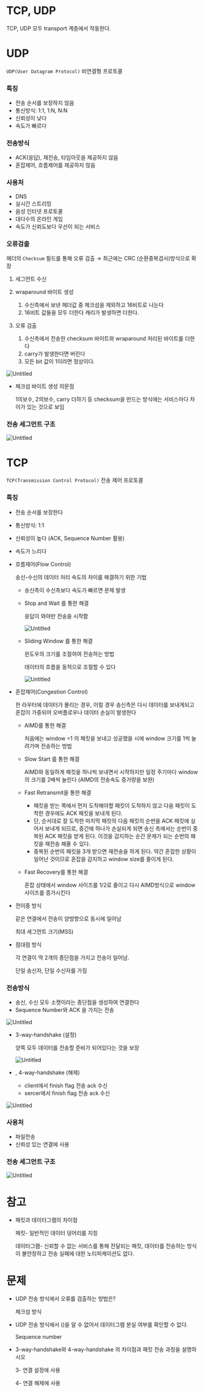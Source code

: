 # TCP, UDP

TCP, UDP 모두 transport 계층에서 작동한다.

# UDP

`UDP(User Datagram Protocol)`  비연결형 프로토콜

### 특징

- 전송 순서를 보장하지 않음
- 통신방식: 1:1,  1:N,  N:N
- 신뢰성이 낮다
- 속도가 빠르다

### 전송방식

- ACK(응답), 재전송, 타임아웃을 제공하지 않음
- 혼잡제어, 흐름제어를 제공하지 않음

### 사용처

- DNS
- 실시간 스트리밍
- 음성 인터넷 프로토콜
- 대다수의 온라인 게임
- 속도가 신뢰도보다 우선이 되는 서비스

### 오류검출

헤더의 `Checksum` 필드를 통해 오류 검출 → 최근에는 CRC (순환중복검사)방식으로 확장

1. 세그먼트 수신
2. wraparound 바이트 생성
    1. 수신측에서 보낸 헤더값 중 체크섬을 제외하고 16비트로 나눈다
    2. 16비트 값들을 모두 더한다 캐리가 발생하면 더한다.

1. 오류 검출
    1. 수신측에서 전송한 checksum 바이트와 wraparound 처리된 바이트를 더한다
    2. carry가 발생한다면 버린다
    3. 모든 bit 값이 1이라면 정상이다.

![Untitled](TCP,%20UDP%200997c/Untitled.png)

- 체크섬 바이트 생성 의문점
    
    1의보수, 2의보수, carry 더하기 등 checksum을 만드는 방식에는 서비스마다 차이가 있는 것으로 보임
    

### 전송 세그먼트 구조

![Untitled](TCP,%20UDP%200997c/Untitled%201.png)

# TCP

`TCP(Transmission Control Protocol)` 전송 제어 프로토콜

### 특징

- 전송 순서를 보장한다
- 통신방식: 1:1
- 신뢰성이 높다 (ACK, Sequence Number 활용)
- 속도가 느리다

- 흐름제어(Flow Control)
    
    송신-수신의 데이터 처리 속도의 차이를 해결하기 위한 기법
    
    - 송신측이 수신측보다 속도가 빠르면 문제 발생
    - Stop and Wait 를 통한 해결
        
        응답이 와야만 전송을 시작함
        
        ![Untitled](TCP,%20UDP%200997c/Untitled%202.png)
        
    - Sliding Window 를 통한 해결
        
        윈도우의 크기를 조절하여 전송하는 방법
        
        데이터의 흐름을 동적으로 조절할 수 있다
        
        ![Untitled](TCP,%20UDP%200997c/Untitled%203.png)
        
    
- 혼잡제어(Congestion Control)
    
    한 라우터에 데이터가 몰리는 경우, 이럴 경우 송신측은 다시 데이터를 보내게되고 혼잡이 가중되어 오버플로우나 데이터 손실이 발생한다
    
    - AIMD를 통한 해결
        
        처음에는 window =1 의 패킷을 보내고
        성공했을 시에 window 크기를 1씩 늘려가며 전송하는 방법
        
    - Slow Start 를 통한 해결
        
        AIMD와 동일하게 패킷을 하나씩 보내면서 시작하지만 일정 주기마다 window 의 크기를 2배씩 늘린다 (AIMD의 전송속도 증가량을 보완)
        
    - Fast Retransmit을 통한 해결
        - 패킷을 받는 쪽에서 먼저 도착해야할 패킷이 도착하지 않고 다음 패킷이 도착한 경우에도 ACK 패킷을 보내게 된다.
        - 단, 순서대로 잘 도착한 마지막 패킷의 다음 패킷의 순번을 ACK 패킷에 실어서 보내게 되므로, 중간에 하나가 손실되게 되면 송신 측에서는 순번이 중복된 ACK 패킷을 받게 된다. 이것을 감지하는 순간 문제가 되는 순번의 패킷을 재전송 해줄 수 있다.
        - 중복된 순번의 패킷을 3개 받으면 재전송을 하게 된다. 약간 혼잡한 상황이 일어난 것이므로 혼잡을 감지하고 window size를 줄이게 된다.
    - Fast Recovery를 통한 해결
        
        혼잡 상태에서 window 사이즈를 1/2로 줄이고 다시 AIMD방식으로 window 사이즈를 증가시킨다
        
- 전이중 방식
    
    같은 연결에서 전송이 양뱡향으로 동시에 일어남
    
    최대 세그먼트 크기(MSS)
    
- 점대점 방식
    
    각 연결이 딱 2개의 종단점을 가지고 전송이 일어남.
    
    단일 송신자,  단일 수신자를 가짐
    

### 전송방식

- 송신, 수신 모두 소켓이라는 종단점을 생성하여 연결한다
- Sequence Number와 ACK 을 가지는 전송

![Untitled](TCP,%20UDP%200997c/Untitled%204.png)

- 3-way-handshake (설정)
    
    양쪽 모두 데이터를 전송할 준비가 되어있다는 것을 보장
    
    ![Untitled](TCP,%20UDP%200997c/Untitled%205.png)
    
- , 4-way-handshake (해제)
    - client에서 finish flag 전송 ack 수신
    - sercer에서 finish flag 전송 ack 수신

![Untitled](TCP,%20UDP%200997c/Untitled%206.png)

### 사용처

- 파일전송
- 신뢰성 있는 연결에 사용

### 전송 세그먼트 구조

![Untitled](TCP,%20UDP%200997c/Untitled%207.png)

# 참고

- 패킷과 데이터그램의 차이점
    
    패킷- 일반적인 데이터 덩어리를 지칭
    
    데이터그램- 신뢰할 수 없는 서비스를 통해 전달되는 패킷, 데이터를 전송하는 방식이 불안정하고 전송 실패에 대한 노티피케이션도 없다.
    

# 문제

- UDP 전송 방식에서 오류를 검출하는 방법은?
    
    체크섬 방식
    

- UDP 전송 방식에서 ()을 알 수 없어서 데이터그램 분실 여부를 확인할 수 없다.
    
    Sequence number
    

- 3-way-handshake와 4-way-handshake 의 차이점과 패킷 전송 과정을 설명하시오
    
    3- 연결 설정에 사용
    
    4- 연결 해제에 사용